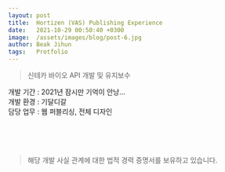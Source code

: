 ```yaml
---
layout: post
title:  Hortizen (VAS) Publishing Experience
date:   2021-10-29 00:50:40 +0300
image:  /assets/images/blog/post-6.jpg
author: Beak Jihun
tags:   Protfolio
---
```


> 신테카 바이오 API 개발 및 유지보수

개발 기간 : 2021년 잠시만 기억이 안낭...  
개발 환경 : 기달디갈 <br/>
담당 업무 : 웹 퍼블리싱, 전체 디자인  
<!-- 참조 링크 : <http://cihe.skku.edu/> -->
<br/>  
<br/>  
<br/>

> 해당 개발 사실 관계에 대한 법적 경력 증명서를 보유하고 있습니다.
